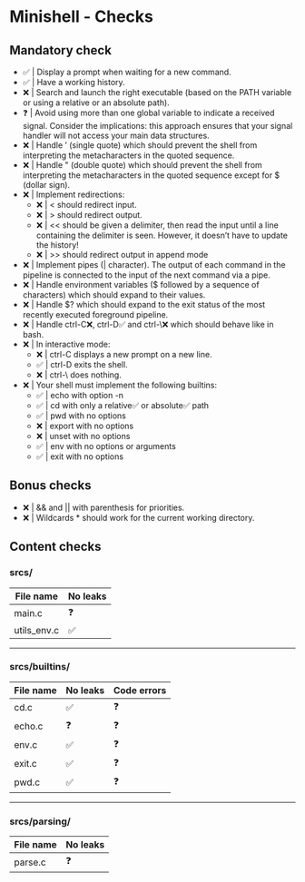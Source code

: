 # Minishell - Checks

## Mandatory check

- ✅ | Display a prompt when waiting for a new command.
- ✅ | Have a working history.
- ❌ | Search and launch the right executable (based on the PATH variable or using a
relative or an absolute path).
- ❓ | Avoid using more than one global variable to indicate a received signal. Consider
the implications: this approach ensures that your signal handler will not access your
main data structures.
- ❌ | Handle ’ (single quote) which should prevent the shell from interpreting the metacharacters in the quoted sequence.
- ❌ | Handle " (double quote) which should prevent the shell from interpreting the metacharacters in the quoted sequence except for $ (dollar sign).
- ❌ | Implement redirections:
    - ❌ | < should redirect input.
    - ❌ | \> should redirect output.
    - ❌ | << should be given a delimiter, then read the input until a line containing the
delimiter is seen. However, it doesn’t have to update the history!
    - ❌ | \>\> should redirect output in append mode
- ❌ | Implement pipes (| character). The output of each command in the pipeline is
connected to the input of the next command via a pipe.
- ❌ | Handle environment variables ($ followed by a sequence of characters) which
should expand to their values.
- ❌ | Handle $? which should expand to the exit status of the most recently executed
foreground pipeline.
- ❌ | Handle ctrl-C❌, ctrl-D✅ and ctrl-\❌ which should behave like in bash.
- ❌ | In interactive mode:
    - ❌ | ctrl-C displays a new prompt on a new line.
    - ✅ | ctrl-D exits the shell.
    - ❌ | ctrl-\ does nothing.
- ❌ | Your shell must implement the following builtins:
    - ✅ | echo with option -n
    - ✅ | cd with only a relative✅ or absolute✅ path
    - ✅ | pwd with no options
    - ❌ | export with no options
    - ❌ | unset with no options
    - ✅ | env with no options or arguments
    - ✅ | exit with no options

## Bonus checks

- ❌ | && and || with parenthesis for priorities.
- ❌ | Wildcards * should work for the current working directory.

## Content checks

### srcs/

| File name | No leaks |
|-----------|-----------|
| main.c | ❓ |
| utils_env.c | ✅ |

---

### srcs/builtins/

| File name | No leaks | Code errors |
|-----------|-----------|-----------|
| cd.c | ✅ | ❓ |
| echo.c | ❓ | ❓ |
| env.c | ✅ | ❓ |
| exit.c | ✅ | ❓ |
| pwd.c | ✅ | ❓ |

---

### srcs/parsing/

| File name | No leaks |
|-----------|-----------|
| parse.c | ❓ |